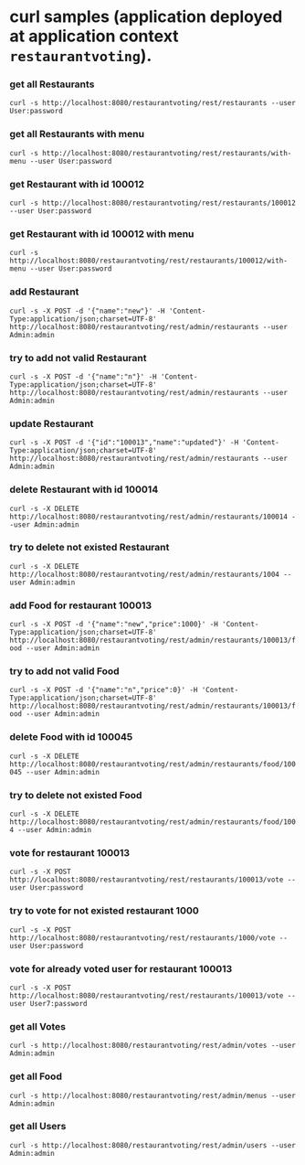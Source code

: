 # curl samples (application deployed at application context `restaurantvoting`).
### get all Restaurants
`curl -s http://localhost:8080/restaurantvoting/rest/restaurants --user User:password`
### get all Restaurants with menu
`curl -s http://localhost:8080/restaurantvoting/rest/restaurants/with-menu --user User:password`
### get Restaurant with id 100012
`curl -s http://localhost:8080/restaurantvoting/rest/restaurants/100012 --user User:password`
### get Restaurant with id 100012 with menu
`curl -s http://localhost:8080/restaurantvoting/rest/restaurants/100012/with-menu --user User:password`
### add Restaurant
`curl -s -X POST -d '{"name":"new"}' -H 'Content-Type:application/json;charset=UTF-8' http://localhost:8080/restaurantvoting/rest/admin/restaurants --user Admin:admin`
### try to add not valid Restaurant
`curl -s -X POST -d '{"name":"n"}' -H 'Content-Type:application/json;charset=UTF-8' http://localhost:8080/restaurantvoting/rest/admin/restaurants --user Admin:admin`
### update Restaurant
`curl -s -X POST -d '{"id":"100013","name":"updated"}' -H 'Content-Type:application/json;charset=UTF-8' http://localhost:8080/restaurantvoting/rest/admin/restaurants --user Admin:admin`
### delete Restaurant with id 100014
`curl -s -X DELETE  http://localhost:8080/restaurantvoting/rest/admin/restaurants/100014 --user Admin:admin`
### try to delete not existed Restaurant
`curl -s -X DELETE  http://localhost:8080/restaurantvoting/rest/admin/restaurants/1004 --user Admin:admin`
### add Food for restaurant 100013
`curl -s -X POST -d '{"name":"new","price":1000}' -H 'Content-Type:application/json;charset=UTF-8' http://localhost:8080/restaurantvoting/rest/admin/restaurants/100013/food --user Admin:admin`
### try to add not valid Food
`curl -s -X POST -d '{"name":"n","price":0}' -H 'Content-Type:application/json;charset=UTF-8' http://localhost:8080/restaurantvoting/rest/admin/restaurants/100013/food --user Admin:admin`
### delete Food with id 100045
`curl -s -X DELETE  http://localhost:8080/restaurantvoting/rest/admin/restaurants/food/100045 --user Admin:admin`
### try to delete not existed Food
`curl -s -X DELETE  http://localhost:8080/restaurantvoting/rest/admin/restaurants/food/1004 --user Admin:admin`
### vote for restaurant 100013
`curl -s -X POST http://localhost:8080/restaurantvoting/rest/restaurants/100013/vote --user User:password`
### try to vote for not existed restaurant 1000
`curl -s -X POST http://localhost:8080/restaurantvoting/rest/restaurants/1000/vote --user User:password`
### vote for already voted user for restaurant 100013
`curl -s -X POST http://localhost:8080/restaurantvoting/rest/restaurants/100013/vote --user User7:password`
### get all Votes
`curl -s http://localhost:8080/restaurantvoting/rest/admin/votes --user Admin:admin`
### get all Food
`curl -s http://localhost:8080/restaurantvoting/rest/admin/menus --user Admin:admin`
### get all Users
`curl -s http://localhost:8080/restaurantvoting/rest/admin/users --user Admin:admin`
